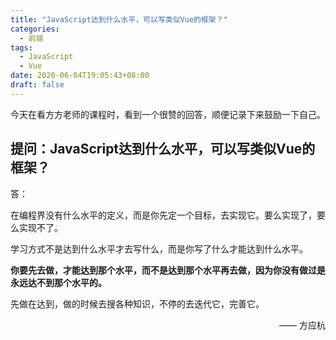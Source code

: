 ```yaml
---
title: "JavaScript达到什么水平，可以写类似Vue的框架？"
categories:
  - 前端
tags:
  - JavaScript
  - Vue
date: 2020-06-04T19:05:43+08:00
draft: false
---
```


今天在看方方老师的课程时，看到一个很赞的回答，顺便记录下来鼓励一下自己。

## 提问：JavaScript达到什么水平，可以写类似Vue的框架？

答：

在编程界没有什么水平的定义，而是你先定一个目标，去实现它。要么实现了，要么实现不了。

学习方式不是达到什么水平才去写什么，而是你写了什么才能达到什么水平。

**你要先去做，才能达到那个水平，而不是达到那个水平再去做，因为你没有做过是永远达不到那个水平的。**

先做在达到，做的时候去搜各种知识，不停的去迭代它，完善它。

<p style="text-align: right;">—— 方应杭</p>
